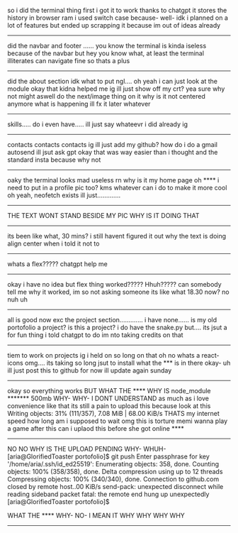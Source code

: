 so i did the terminal thing first
i got it to work thanks to chatgpt
it stores the history in browser ram
i used switch case because- well- idk i planned on a lot of features but ended up scrapping it because im out of ideas already
__________________________________
did the navbar and footer
......
you know the terminal is kinda iseless because of the navbar
but hey you know what, at least the terminal illiterates can navigate fine so thats a plus
___________________________________________
did the about section
idk what to put ngl.... oh yeah i can just look at the module
okay that kidna helped me
ig ill just show off my crt?
yea sure why not
might aswell do the next/image thing on it
why is it not centered anymore
what is happening
ill fx it later whatever
___________________________________________________
skills..... do i even have.....
ill just say whateevr i did already ig
_________________________________________________________
contacts contacts contacts 
ig ill just add my github?
how do i do a gmail autosend
ill jsut ask gpt
okay that was way easier than i thought
and the standard insta because why not
__________________________________________
oaky the terminal looks mad useless rn why is it my home page
oh **** i need to put in a profile pic too? kms
whatever can i do to make it more cool
oh yeah, neofetch exists
ill just.............
_______________________________
THE TEXT WONT STAND BESIDE MY PIC WHY IS IT DOING THAT
________________________________________________________________
its been like what, 30 mins? i still havent figured it out why the text is doing align center when i told it not to
______________________________________________________________________________________________________________________________
whats a flex????? chatgpt help me
____________________________________
okay i have no idea but flex thing worked????? Hhuh????? can somebody tell me why it worked, im so not asking someone its like what 18.30 now? no nuh uh
_____________________________________________________________________________________________________________________________________________________________
all is good now exc the project section.............
i have none......
is my old portofolio a project?
is this a project?
i do have the snake.py but.... its jsut a for fun thing i told chatgpt to do im nto taking credits on that
___________________________________________________________________________________________________________________
tiem to work on projects ig i held on so long on that
oh no whats a react-icons
omg.... its taking so long jsut to install what the *** is in there
okay- uh ill just post this to github for now ill update again sunday
___________________________________________________________________________________________
okay so everything works
BUT WHAT THE **** WHY IS node_module ******* 500mb
WHY- WHY- I DONT UNDERSTAND
as much as i love convenience like that its still a pain to upload this because look at this
Writing objects:  31% (111/357), 7.08 MiB | 68.00 KiB/s
THATS my internet speed
how long am i supposed to wait omg
this is torture
memi wanna play a game after this can i uplaod this before she got online **** 
__________________________________________________________________________________
NO NO WHY IS THE UPLOAD PENDING WHY- WHUH-
[aria@GlorifiedToaster portofolio]$ git push
Enter passphrase for key '/home/aria/.ssh/id_ed25519': 
Enumerating objects: 358, done.
Counting objects: 100% (358/358), done.
Delta compression using up to 12 threads
Compressing objects: 100% (340/340), done.
Connection to github.com closed by remote host..00 KiB/s
send-pack: unexpected disconnect while reading sideband packet
fatal: the remote end hung up unexpectedly
[aria@GlorifiedToaster portofolio]$ 

WHAT THE **** WHY- NO- I MEAN IT WHY WHY WHY WHY
_____________________________________________________________
